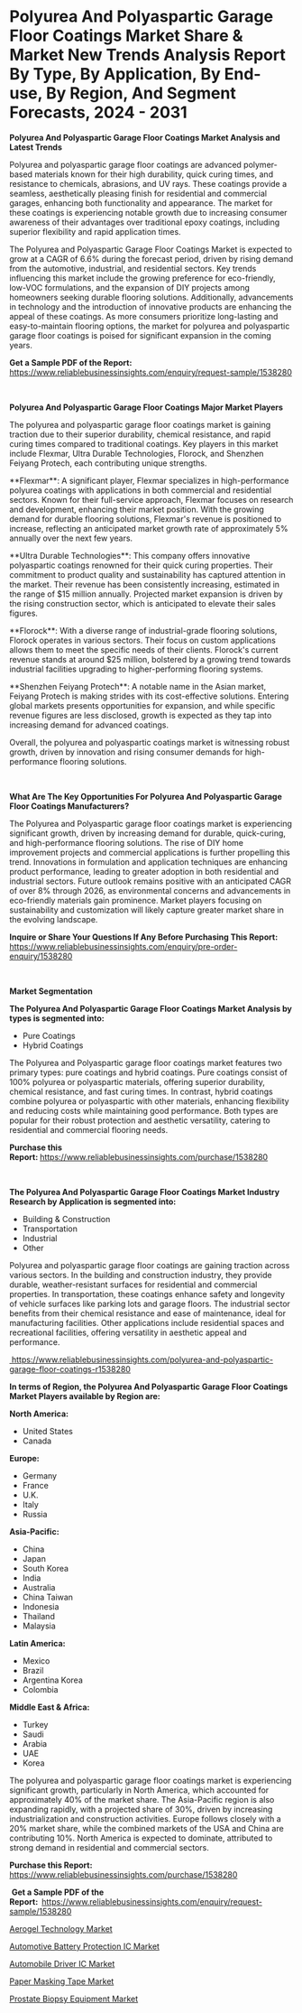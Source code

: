 <p><h1>Polyurea And Polyaspartic Garage Floor Coatings Market Share & Market New Trends Analysis Report By Type, By Application, By End-use, By Region, And Segment Forecasts, 2024 - 2031</h1></p><p><strong>Polyurea And Polyaspartic Garage Floor Coatings Market Analysis and Latest Trends</strong></p>
<p><p>Polyurea and polyaspartic garage floor coatings are advanced polymer-based materials known for their high durability, quick curing times, and resistance to chemicals, abrasions, and UV rays. These coatings provide a seamless, aesthetically pleasing finish for residential and commercial garages, enhancing both functionality and appearance. The market for these coatings is experiencing notable growth due to increasing consumer awareness of their advantages over traditional epoxy coatings, including superior flexibility and rapid application times.</p><p>The Polyurea and Polyaspartic Garage Floor Coatings Market is expected to grow at a CAGR of 6.6% during the forecast period, driven by rising demand from the automotive, industrial, and residential sectors. Key trends influencing this market include the growing preference for eco-friendly, low-VOC formulations, and the expansion of DIY projects among homeowners seeking durable flooring solutions. Additionally, advancements in technology and the introduction of innovative products are enhancing the appeal of these coatings. As more consumers prioritize long-lasting and easy-to-maintain flooring options, the market for polyurea and polyaspartic garage floor coatings is poised for significant expansion in the coming years.</p></p>
<p><strong>Get a Sample PDF of the Report:&nbsp;</strong> <a href="https://www.reliablebusinessinsights.com/enquiry/request-sample/1538280?utm_campaign=118&utm_medium=2&utm_source=Github&utm_content=ia&utm_term=10112024&utm_id=polyurea-and-polyaspartic-garage-floor-coatings">https://www.reliablebusinessinsights.com/enquiry/request-sample/1538280</a></p>
<p>&nbsp;</p>
<p><strong>Polyurea And Polyaspartic Garage Floor Coatings Major Market Players</strong></p>
<p><p>The polyurea and polyaspartic garage floor coatings market is gaining traction due to their superior durability, chemical resistance, and rapid curing times compared to traditional coatings. Key players in this market include Flexmar, Ultra Durable Technologies, Florock, and Shenzhen Feiyang Protech, each contributing unique strengths.</p><p>**Flexmar**: A significant player, Flexmar specializes in high-performance polyurea coatings with applications in both commercial and residential sectors. Known for their full-service approach, Flexmar focuses on research and development, enhancing their market position. With the growing demand for durable flooring solutions, Flexmar's revenue is positioned to increase, reflecting an anticipated market growth rate of approximately 5% annually over the next few years.</p><p>**Ultra Durable Technologies**: This company offers innovative polyaspartic coatings renowned for their quick curing properties. Their commitment to product quality and sustainability has captured attention in the market. Their revenue has been consistently increasing, estimated in the range of $15 million annually. Projected market expansion is driven by the rising construction sector, which is anticipated to elevate their sales figures.</p><p>**Florock**: With a diverse range of industrial-grade flooring solutions, Florock operates in various sectors. Their focus on custom applications allows them to meet the specific needs of their clients. Florock's current revenue stands at around $25 million, bolstered by a growing trend towards industrial facilities upgrading to higher-performing flooring systems.</p><p>**Shenzhen Feiyang Protech**: A notable name in the Asian market, Feiyang Protech is making strides with its cost-effective solutions. Entering global markets presents opportunities for expansion, and while specific revenue figures are less disclosed, growth is expected as they tap into increasing demand for advanced coatings.</p><p>Overall, the polyurea and polyaspartic coatings market is witnessing robust growth, driven by innovation and rising consumer demands for high-performance flooring solutions.</p></p>
<p>&nbsp;</p>
<p><strong>What Are The Key Opportunities For Polyurea And Polyaspartic Garage Floor Coatings Manufacturers?</strong></p>
<p><p>The Polyurea and Polyaspartic garage floor coatings market is experiencing significant growth, driven by increasing demand for durable, quick-curing, and high-performance flooring solutions. The rise of DIY home improvement projects and commercial applications is further propelling this trend. Innovations in formulation and application techniques are enhancing product performance, leading to greater adoption in both residential and industrial sectors. Future outlook remains positive with an anticipated CAGR of over 8% through 2026, as environmental concerns and advancements in eco-friendly materials gain prominence. Market players focusing on sustainability and customization will likely capture greater market share in the evolving landscape.</p></p>
<p><strong>Inquire or Share Your Questions If Any Before Purchasing This Report:</strong> <a href="https://www.reliablebusinessinsights.com/enquiry/pre-order-enquiry/1538280?utm_campaign=118&utm_medium=2&utm_source=Github&utm_content=ia&utm_term=10112024&utm_id=polyurea-and-polyaspartic-garage-floor-coatings">https://www.reliablebusinessinsights.com/enquiry/pre-order-enquiry/1538280</a></p>
<p>&nbsp;</p>
<p><strong>Market Segmentation</strong></p>
<p><strong>The Polyurea And Polyaspartic Garage Floor Coatings Market Analysis by types is segmented into:</strong></p>
<p><ul><li>Pure Coatings</li><li>Hybrid Coatings</li></ul></p>
<p><p>The Polyurea and Polyaspartic garage floor coatings market features two primary types: pure coatings and hybrid coatings. Pure coatings consist of 100% polyurea or polyaspartic materials, offering superior durability, chemical resistance, and fast curing times. In contrast, hybrid coatings combine polyurea or polyaspartic with other materials, enhancing flexibility and reducing costs while maintaining good performance. Both types are popular for their robust protection and aesthetic versatility, catering to residential and commercial flooring needs.</p></p>
<p><strong>Purchase this Report:&nbsp;</strong><a href="https://www.reliablebusinessinsights.com/purchase/1538280?utm_campaign=118&utm_medium=2&utm_source=Github&utm_content=ia&utm_term=10112024&utm_id=polyurea-and-polyaspartic-garage-floor-coatings">https://www.reliablebusinessinsights.com/purchase/1538280</a></p>
<p>&nbsp;</p>
<p><strong>The Polyurea And Polyaspartic Garage Floor Coatings Market Industry Research by Application is segmented into:</strong></p>
<p><ul><li>Building & Construction</li><li>Transportation</li><li>Industrial</li><li>Other</li></ul></p>
<p><p>Polyurea and polyaspartic garage floor coatings are gaining traction across various sectors. In the building and construction industry, they provide durable, weather-resistant surfaces for residential and commercial properties. In transportation, these coatings enhance safety and longevity of vehicle surfaces like parking lots and garage floors. The industrial sector benefits from their chemical resistance and ease of maintenance, ideal for manufacturing facilities. Other applications include residential spaces and recreational facilities, offering versatility in aesthetic appeal and performance.</p></p>
<p><a href="https://www.reliablebusinessinsights.com/polyurea-and-polyaspartic-garage-floor-coatings-r1538280?utm_campaign=118&utm_medium=2&utm_source=Github&utm_content=ia&utm_term=10112024&utm_id=polyurea-and-polyaspartic-garage-floor-coatings">&nbsp;https://www.reliablebusinessinsights.com/polyurea-and-polyaspartic-garage-floor-coatings-r1538280</a></p>
<p><strong>In terms of Region, the Polyurea And Polyaspartic Garage Floor Coatings Market Players available by Region are:</strong></p>
<p>
    <p> <strong> North America: </strong>
        <ul>
            <li>United States</li>
            <li>Canada</li>
        </ul>
        </p> 
    <p> <strong> Europe: </strong>
        <ul>
            <li>Germany</li>
            <li>France</li>
            <li>U.K.</li>
            <li>Italy</li>
            <li>Russia</li>
        </ul>
        </p> 
    <p> <strong> Asia-Pacific: </strong>
        <ul>
            <li>China</li>
            <li>Japan</li>
            <li>South Korea</li>
            <li>India</li>
            <li>Australia</li>
            <li>China Taiwan</li>
            <li>Indonesia</li>
            <li>Thailand</li>
            <li>Malaysia</li>
        </ul>
        </p> 
    <p> <strong> Latin America: </strong>
        <ul>
            <li>Mexico</li>
            <li>Brazil</li>
            <li>Argentina Korea</li>
            <li>Colombia</li>
        </ul>
        </p> 
    <p> <strong> Middle East & Africa: </strong>
        <ul>
            <li>Turkey</li>
            <li>Saudi</li>
            <li>Arabia</li>
            <li>UAE</li>
            <li>Korea</li>
        </ul>
    </p>
    </p>
<p><p>The polyurea and polyaspartic garage floor coatings market is experiencing significant growth, particularly in North America, which accounted for approximately 40% of the market share. The Asia-Pacific region is also expanding rapidly, with a projected share of 30%, driven by increasing industrialization and construction activities. Europe follows closely with a 20% market share, while the combined markets of the USA and China are contributing 10%. North America is expected to dominate, attributed to strong demand in residential and commercial sectors.</p></p>
<p><strong>Purchase this Report: </strong><a href="https://www.reliablebusinessinsights.com/purchase/1538280?utm_campaign=118&utm_medium=2&utm_source=Github&utm_content=ia&utm_term=10112024&utm_id=polyurea-and-polyaspartic-garage-floor-coatings">https://www.reliablebusinessinsights.com/purchase/1538280</a></p>
<p>&nbsp;<strong>Get a Sample PDF of the Report:&nbsp;&nbsp;</strong><a href="https://www.reliablebusinessinsights.com/enquiry/request-sample/1538280?utm_campaign=118&utm_medium=2&utm_source=Github&utm_content=ia&utm_term=10112024&utm_id=polyurea-and-polyaspartic-garage-floor-coatings">https://www.reliablebusinessinsights.com/enquiry/request-sample/1538280</a></p>
<p><strong></strong></p>
<p><p><a href="https://github.com/anaeilandos/Market-Research-Report-List-1/blob/main/aerogel-technology-market.md?utm_campaign=118&utm_medium=2&utm_source=Github&utm_content=ia&utm_term=10112024&utm_id=polyurea-and-polyaspartic-garage-floor-coatings">Aerogel Technology Market</a></p><p><a href="https://www.linkedin.com/pulse/global-automotive-battery-protection-ic-market-comprehensive-am3if?utm_campaign=118&utm_medium=2&utm_source=Github&utm_content=ia&utm_term=10112024&utm_id=polyurea-and-polyaspartic-garage-floor-coatings">Automotive Battery Protection IC Market</a></p><p><a href="https://www.linkedin.com/pulse/automobile-driver-ic-market-outlook-share-analysis-growth-yptzf?utm_campaign=118&utm_medium=2&utm_source=Github&utm_content=ia&utm_term=10112024&utm_id=polyurea-and-polyaspartic-garage-floor-coatings">Automobile Driver IC Market</a></p><p><a href="https://github.com/fosters9adames/Market-Research-Report-List-1/blob/main/paper-masking-tape-market.md?utm_campaign=118&utm_medium=2&utm_source=Github&utm_content=ia&utm_term=10112024&utm_id=polyurea-and-polyaspartic-garage-floor-coatings">Paper Masking Tape Market</a></p><p><a href="https://issuu.com/reportprime-2/docs/prostate-biopsy-equipment-market-si_9cb67ed2ff25ef?utm_campaign=118&utm_medium=2&utm_source=Github&utm_content=ia&utm_term=10112024&utm_id=polyurea-and-polyaspartic-garage-floor-coatings">Prostate Biopsy Equipment Market</a></p></p>